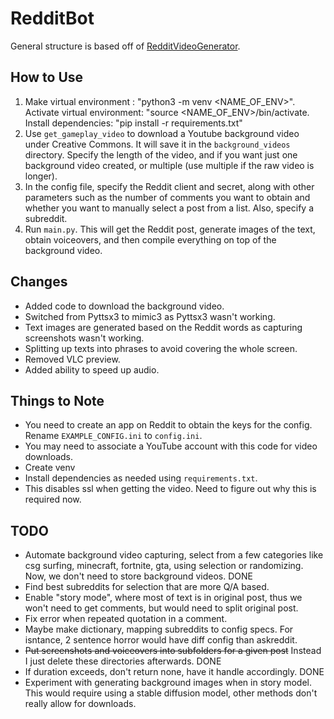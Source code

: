# RedditBot
General structure is based off of [RedditVideoGenerator](https://github.com/Shifty-The-Dev/RedditVideoGenerator).

## How to Use

1. Make virtual environment : "python3 -m venv <NAME_OF_ENV>". Activate virtual environment: "source <NAME_OF_ENV>/bin/activate. Install dependencies: "pip install -r requirements.txt"
2. Use `get_gameplay_video` to download a Youtube background video under Creative Commons. It will save it in the `background_videos` directory. Specify the length of the video, and if you want just one background video created, or multiple (use multiple if the raw video is longer).
3. In the config file, specify the Reddit client and secret, along with other parameters such as the number of comments you want to obtain and whether you want to manually select a post from a list. Also, specify a subreddit.
4. Run `main.py`. This will get the Reddit post, generate images of the text, obtain voiceovers, and then compile everything on top of the background video.

## Changes

- Added code to download the background video.
- Switched from Pyttsx3 to mimic3 as Pyttsx3 wasn't working.
- Text images are generated based on the Reddit words as capturing screenshots wasn't working.
- Splitting up texts into phrases to avoid covering the whole screen.
- Removed VLC preview.
- Added ability to speed up audio.

## Things to Note

- You need to create an app on Reddit to obtain the keys for the config. Rename `EXAMPLE_CONFIG.ini` to `config.ini`.
- You may need to associate a YouTube account with this code for video downloads.
- Create venv
- Install dependencies as needed using `requirements.txt`.
- This disables ssl when getting the video. Need to figure out why this is required now.

## TODO
- Automate background video capturing, select from a few categories like csg surfing, minecraft, fortnite, gta, using selection or randomizing. Now, we don't need to store background videos. DONE
- Find best subreddits for selection that are more Q/A based.
- Enable "story mode", where most of text is in original post, thus we won't need to get comments, but would need to split original post.
- Fix error when repeated quotation in a comment.
- Maybe make dictionary, mapping subreddits to config specs. For isntance, 2 sentence horror would have diff config than askreddit.
- ~~Put screenshots and voiceovers into subfolders for a given post~~ Instead I just delete these directories afterwards. DONE
- If duration exceeds, don't return none, have it handle accordingly. DONE
- Experiment with generating background images when in story model. This would require using a stable diffusion model, other methods don't really allow for downloads.
